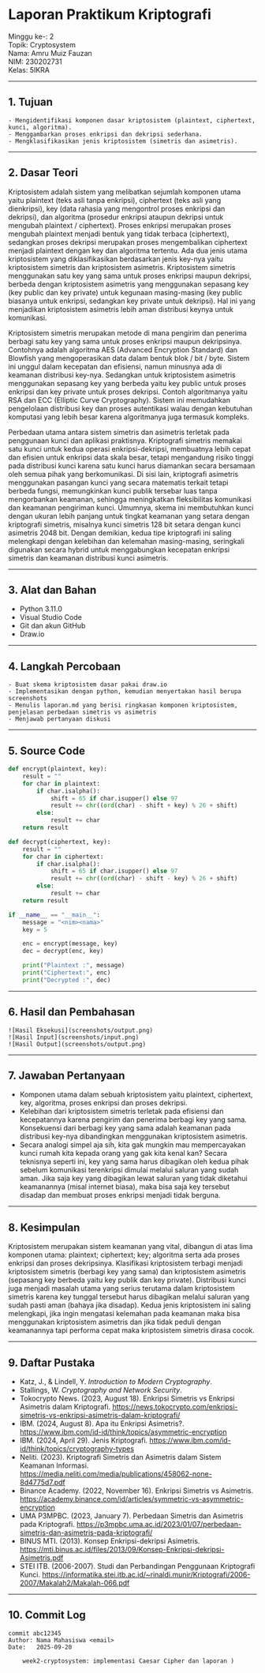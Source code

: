 # Laporan Praktikum Kriptografi
Minggu ke-: 2  
Topik: Cryptosystem  
Nama: Amru Muiz Fauzan  
NIM: 230202731  
Kelas: 5IKRA  

---

## 1. Tujuan
```
- Mengidentifikasi komponen dasar kriptosistem (plaintext, ciphertext, kunci, algoritma).
- Menggambarkan proses enkripsi dan dekripsi sederhana.
- Mengklasifikasikan jenis kriptosistem (simetris dan asimetris).
```

---

## 2. Dasar Teori
Kriptosistem adalah sistem yang melibatkan sejumlah komponen utama yaitu plaintext (teks asli tanpa enkripsi), ciphertext (teks asli yang dienkripsi), key (data rahasia yang mengontrol proses enkripsi dan dekripsi), dan algoritma (prosedur enkripsi ataupun dekripsi untuk mengubah plaintext / ciphertext). Proses enkripsi merupakan proses mengubah plaintext menjadi bentuk yang tidak terbaca (ciphertext), sedangkan proses dekripsi merupakan proses mengembalikan ciphertext menjadi plaintext dengan key dan algoritma tertentu. Ada dua jenis utama kriptosistem yang diklasifikasikan berdasarkan jenis key-nya yaitu kriptosistem simetris dan kriptosistem asimetris. Kriptosistem simetris menggunakan satu key yang sama untuk proses enkripsi maupun dekripsi, berbeda dengan kriptosistem asimetris yang menggunakan sepasang key (key public dan key private) untuk kegunaan masing-masing (key public biasanya untuk enkripsi, sedangkan key private untuk dekripsi). Hal ini yang menjadikan kriptosistem asimetris lebih aman distribusi keynya untuk komunikasi.

Kriptosistem simetris merupakan metode di mana pengirim dan penerima berbagi satu key yang sama untuk proses enkripsi maupun dekripsinya. Contohnya adalah algoritma AES (Advanced Encryption Standard) dan Blowfish yang mengoperasikan data dalam bentuk blok / bit / byte. Sistem ini unggul dalam kecepatan dan efisiensi, namun minusnya ada di keamanan distribusi key-nya. Sedangkan untuk kriptosistem asimetris menggunakan sepasang key yang berbeda yaitu key public untuk proses enkripsi dan key private untuk proses dekripsi. Contoh algoritmanya yaitu RSA dan ECC (Elliptic Curve Cryptography). Sistem ini memudahkan pengelolaan distribusi key dan proses autentikasi walau dengan kebutuhan komputasi yang lebih besar karena algoritmanya juga termasuk kompleks.

Perbedaan utama antara sistem simetris dan asimetris terletak pada penggunaan kunci dan aplikasi praktisnya. Kriptografi simetris memakai satu kunci untuk kedua operasi enkripsi-dekripsi, membuatnya lebih cepat dan efisien untuk enkripsi data skala besar, tetapi mengandung risiko tinggi pada distribusi kunci karena satu kunci harus diamankan secara bersamaan oleh semua pihak yang berkomunikasi. Di sisi lain, kriptografi asimetris menggunakan pasangan kunci yang secara matematis terkait tetapi berbeda fungsi, memungkinkan kunci publik tersebar luas tanpa mengorbankan keamanan, sehingga meningkatkan fleksibilitas komunikasi dan keamanan pengiriman kunci. Umumnya, skema ini membutuhkan kunci dengan ukuran lebih panjang untuk tingkat keamanan yang setara dengan kriptografi simetris, misalnya kunci simetris 128 bit setara dengan kunci asimetris 2048 bit. Dengan demikian, kedua tipe kriptografi ini saling melengkapi dengan kelebihan dan kelemahan masing-masing, seringkali digunakan secara hybrid untuk menggabungkan kecepatan enkripsi simetris dan keamanan distribusi kunci asimetris.

---

## 3. Alat dan Bahan
- Python 3.11.0
- Visual Studio Code
- Git dan akun GitHub
- Draw.io

---

## 4. Langkah Percobaan  
```
- Buat skema kriptosistem dasar pakai draw.io
- Implementasikan dengan python, kemudian menyertakan hasil berupa screenshots
- Menulis laporan.md yang berisi ringkasan komponen kriptosistem, penjelasan perbedaan simetris vs asimetris
- Menjawab pertanyaan diskusi
```

---

## 5. Source Code
```python
def encrypt(plaintext, key):
    result = ""
    for char in plaintext:
        if char.isalpha():
            shift = 65 if char.isupper() else 97
            result += chr((ord(char) - shift + key) % 26 + shift)
        else:
            result += char
    return result

def decrypt(ciphertext, key):
    result = ""
    for char in ciphertext:
        if char.isalpha():
            shift = 65 if char.isupper() else 97
            result += chr((ord(char) - shift - key) % 26 + shift)
        else:
            result += char
    return result

if __name__ == "__main__":
    message = "<nim><nama>"
    key = 5

    enc = encrypt(message, key)
    dec = decrypt(enc, key)

    print("Plaintext :", message)
    print("Ciphertext:", enc)
    print("Decrypted :", dec)
```

---

## 6. Hasil dan Pembahasan
```
![Hasil Eksekusi](screenshots/output.png)
![Hasil Input](screenshots/input.png)
![Hasil Output](screenshots/output.png)
```

---

## 7. Jawaban Pertanyaan
- Komponen utama dalam sebuah kriptosistem yaitu plaintext, ciphertext, key, algoritma, proses enkripsi dan proses dekripsi.
- Kelebihan dari kriptosistem simetris terletak pada efisiensi dan kecepatannya karena pengirim dan penerima berbagi key yang sama. Konsekuensi dari berbagi key yang sama adalah keamanan pada distribusi key-nya dibandingkan menggunakan kriptosistem asimetris.
- Secara analogi simpel aja sih, kita gak mungkin mau mempercayakan kunci rumah kita kepada orang yang gak kita kenal kan? Secara teknisnya seperti ini, key yang sama harus dibagikan oleh kedua pihak sebelum komunikasi terenkripsi dimulai melalui saluran yang sudah aman. Jika saja key yang dibagikan lewat saluran yang tidak diketahui keamanannya (misal internet biasa), maka bisa saja key tersebut disadap dan membuat proses enkripsi menjadi tidak berguna.

---

## 8. Kesimpulan
Kriptosistem merupakan sistem keamanan yang vital, dibangun di atas lima komponen utama: plaintext; ciphertext; key; algoritma serta ada proses enkripsi dan proses dekripsinya. Klasifikasi kriptosistem terbagi menjadi kriptosistem simetris (berbagi key yang sama) dan kriptosistem asimetris (sepasang key berbeda yaitu key publik dan key private). Distribusi kunci juga menjadi masalah utama yang serius terutama dalam kriptosistem simetris karena key tunggal tersebut harus dibagikan melalui saluran yang sudah pasti aman (bahaya jika disadap). Kedua jenis kriptosistem ini saling melengkapi, jika ingin mengatasi kelemahan pada keamanan maka bisa menggunakan kriptosistem asimetris dan jika tidak peduli dengan keamanannya tapi performa cepat maka kriptosistem simetris dirasa cocok.

---

## 9. Daftar Pustaka
- Katz, J., & Lindell, Y. *Introduction to Modern Cryptography*.  
- Stallings, W. *Cryptography and Network Security*.
- Tokocrypto News. (2023, August 18). Enkripsi Simetris vs Enkripsi Asimetris dalam Kriptografi. https://news.tokocrypto.com/enkripsi-simetris-vs-enkripsi-asimetris-dalam-kriptografi/
- IBM. (2024, August 8). Apa itu Enkripsi Asimetris?. https://www.ibm.com/id-id/think/topics/asymmetric-encryption
- IBM. (2024, April 29). Jenis Kriptografi. https://www.ibm.com/id-id/think/topics/cryptography-types
- Neliti. (2023). Kriptografi Simetris dan Asimetris dalam Sistem Keamanan Informasi. https://media.neliti.com/media/publications/458062-none-8d4775d7.pdf
- Binance Academy. (2022, November 16). Enkripsi Simetris vs Asimetris. https://academy.binance.com/id/articles/symmetric-vs-asymmetric-encryption
- UMA P3MPBC. (2023, January 7). Perbedaan Simetris dan Asimetris pada Kriptografi. https://p3mpbc.uma.ac.id/2023/01/07/perbedaan-simetris-dan-asimetris-pada-kriptografi/
- BINUS MTI. (2013). Konsep Enkripsi-dekripsi Asimetris. https://mti.binus.ac.id/files/2013/09/Konsep-Enkripsi-dekripsi-Asimetris.pdf
- STEI ITB. (2006-2007). Studi dan Perbandingan Penggunaan Kriptografi Kunci. https://informatika.stei.itb.ac.id/~rinaldi.munir/Kriptografi/2006-2007/Makalah2/Makalah-066.pdf

---

## 10. Commit Log
```
commit abc12345
Author: Nama Mahasiswa <email>
Date:   2025-09-20

    week2-cryptosystem: implementasi Caesar Cipher dan laporan )
```
